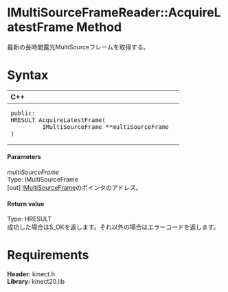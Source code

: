 IMultiSourceFrameReader::AcquireLatestFrame Method  
==================================================  

最新の長時間露光MultiSourceフレームを取得する。 <span id="syntaxSection"></span>

Syntax  
======  

<table>
<colgroup>
<col width="100%" />
</colgroup>
<thead>
<tr class="header">
<th align="left">C++</th>
</tr>
</thead>
<tbody>
<tr class="odd">
<td align="left"><pre><code>public:  
HRESULT AcquireLatestFrame(  
         IMultiSourceFrame **multiSourceFrame  
)</code></pre></td>
</tr>
</tbody>
</table>

<span id="ID4EG"></span>
#### Parameters  

*multiSourceFrame*    
Type: IMultiSourceFrame  
[out] [IMultiSourceFrame](../../IMultiSourceFrame_Interface.md)のポインタのアドレス。  

<span id="ID4EP"></span>
#### Return value  

Type: HRESULT  
成功した場合はS\_OKを返します。それ以外の場合はエラーコードを返します。  

<span id="requirements"></span>

Requirements  
============  

**Header:** kinect.h  
**Library:** kinect20.lib  



<!--Please do not edit the data in the comment block below.-->
<!--
TOCTitle : AcquireLatestFrame Method
RLTitle : IMultiSourceFrameReader::AcquireLatestFrame Method
KeywordK : AcquireLatestFrame method
KeywordK : IMultiSourceFrameReader::AcquireLatestFrame method
KeywordF : IMultiSourceFrameReader::AcquireLatestFrame
KeywordF : AcquireLatestFrame
KeywordF : Microsoft.Kinect.kinect.IMultiSourceFrameReader.AcquireLatestFrame(IMultiSourceFrame@)
KeywordA : M:Microsoft.Kinect.kinect.IMultiSourceFrameReader.AcquireLatestFrame(IMultiSourceFrame@)
AssetID : M:Microsoft.Kinect.kinect.IMultiSourceFrameReader.AcquireLatestFrame(IMultiSourceFrame@)
Locale : en-us
CommunityContent : 1
APIType : Managed
APILocation : 
APIName : Microsoft.Kinect.kinect.IMultiSourceFrameReader::AcquireLatestFrame
TargetOS : Windows
TopicType : kbSyntax
DevLang : C++
DocSet : K4Wv2
ProjType : K4Wv2Proj
Technology : Kinect for Windows
Product : Kinect for Windows SDK v2
productversion : 20
-->
